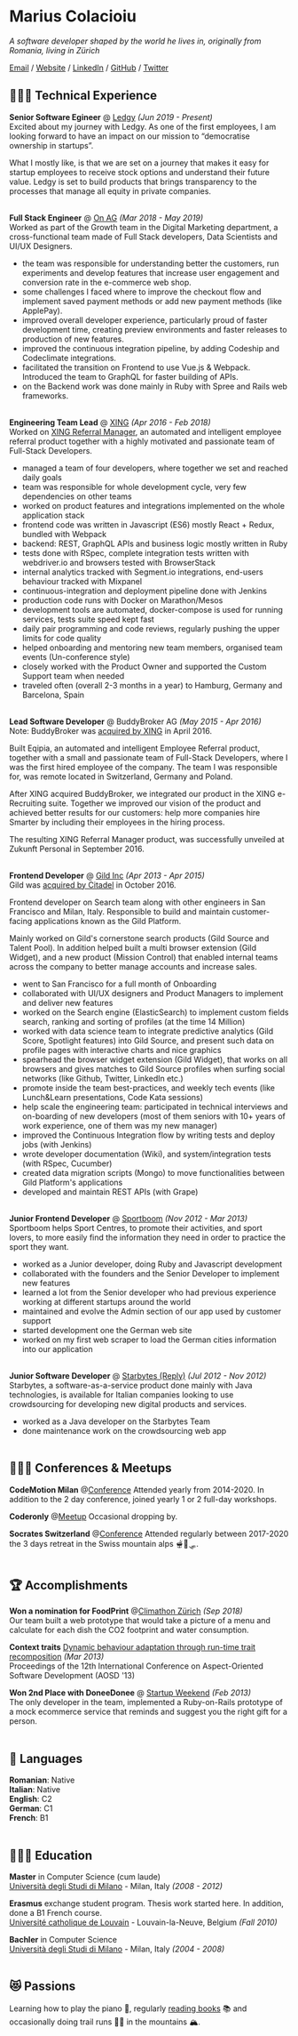 # Marius Colacioiu

_A software developer shaped by the world he lives in, originally from Romania, living in Zürich_ <br>

[Email](mailto:hello@colmarius.net) / [Website](https://colmarius.net/) / [LinkedIn](https://www.linkedin.com/in/mariuscolacioiu/) / [GitHub](https://github.com/colmarius/) / [Twitter](https://twitter.com/colmarius/)

## 👨🏻‍💻 Technical Experience

**Senior Software Egineer** @ [Ledgy](https://ledgy.com/) _(Jun 2019 - Present)_ <br>
Excited about my journey with Ledgy. As one of the first employees, I am looking forward to have an impact on our mission to “democratise ownership in startups”.

What I mostly like, is that we are set on a journey that makes it easy for startup employees to receive stock options and understand their future value. Ledgy is set to build products that brings transparency to the processes that manage all equity in private companies.
<br><br>

**Full Stack Engineer** @ [On AG](https://www.on-running.com/) _(Mar 2018 - May 2019)_ <br>
Worked as part of the Growth team in the Digital Marketing department, a cross-functional team made of Full Stack developers, Data Scientists and UI/UX Designers.

* the team was responsible for understanding better the customers, run experiments and develop features that increase user engagement and conversion rate in the e-commerce web shop.
* some challenges I faced where to improve the checkout flow and implement saved payment methods or add new payment methods (like ApplePay).
* improved overall developer experience, particularly proud of faster development time, creating preview environments and faster releases to production of new features.
* improved the continuous integration pipeline, by adding Codeship and Codeclimate integrations.
* facilitated the transition on Frontend to use Vue.js & Webpack. Introduced the team to GraphQL for faster building of APIs.
* on the Backend work was done mainly in Ruby with Spree and Rails web frameworks.
<br><br>

**Engineering Team Lead** @ [XING](https://www.xing.com/) _(Apr 2016 - Feb 2018)_ <br>
Worked on [XING Referral Manager](https://recruiting.xing.com/en/products-solutions/products/xing-referralmanager), an automated and intelligent employee referral product together with a highly motivated and passionate team of Full-Stack Developers.

* managed a team of four developers, where together we set and reached daily goals
* team was responsible for whole development cycle, very few dependencies on other teams
* worked on product features and integrations implemented on the whole application stack
* frontend code was written in Javascript (ES6) mostly React + Redux, bundled with Webpack
* backend: REST, GraphQL APIs and  business logic mostly written in Ruby
* tests done with RSpec, complete integration tests written with webdriver.io and browsers tested with BrowserStack
* internal analytics tracked with Segment.io integrations, end-users behaviour tracked with Mixpanel
* continuous-integration and deployment pipeline done with Jenkins
* production code runs with Docker on Marathon/Mesos
* development tools are automated, docker-compose is used for running services, tests suite speed kept fast
* daily pair programming and code reviews, regularly pushing the upper limits for code quality
* helped onboarding and mentoring new team members, organised team events (Un-conference style)
* closely worked with the Product Owner and supported the Custom Support team when needed
* traveled often (overall 2-3 months in a year) to Hamburg, Germany and Barcelona, Spain
<br><br>

**Lead Software Developer** @ BuddyBroker AG _(May 2015 - Apr 2016)_ <br>
Note: BuddyBroker was [acquired by XING](https://www.it-markt.ch/news/2016-04-14/xing-kauft-buddybrokerhttps://ledgy.com/) in April 2016.

Built Eqipia, an automated and intelligent Employee Referral product, together with a small and passionate team of Full-Stack Developers, where I was the first hired employee of the company. The team I was responsible for, was remote located in Switzerland, Germany and Poland.

After XING acquired BuddyBroker, we integrated our product in the XING e-Recruiting suite. Together we improved our vision of the product and achieved better results for our customers: help more companies hire Smarter by including their employees in the hiring process.

The resulting XING Referral Manager product, was successfully unveiled at Zukunft Personal in September 2016.
<br><br>

**Frontend Developer** @ [Gild Inc](https://www.crunchbase.com/organization/gild) _(Apr 2013 - Apr 2015)_ <br>
Gild was [acquired by Citadel](https://www.crunchbase.com/acquisition/citadel-acquires-gild--b47f07a1) in October 2016.

Frontend developer on Search team along with other engineers in San Francisco and Milan, Italy. Responsible to build and maintain customer-facing applications known as the Gild Platform.

Mainly worked on Gild's cornerstone search products (Gild Source and Talent Pool). In addition helped built a multi browser extension (Gild Widget), and a new product (Mission Control) that enabled internal teams across the company to better manage accounts and increase sales.

* went to San Francisco for a full month of Onboarding
* collaborated with UI/UX designers and Product Managers to implement and deliver new features
* worked on the Search engine (ElasticSearch) to implement custom fields search, ranking and sorting of profiles (at the time 14 Million)
* worked with data science team to integrate predictive analytics (Gild Score, Spotlight features) into Gild Source, and present such data on profile pages with interactive charts and nice graphics 
* spearhead the browser widget extension (Gild Widget), that works on all browsers and gives matches to Gild Source profiles when surfing social networks (like Github, Twitter, LinkedIn etc.)
* promote inside the team best-practices, and weekly tech events (like Lunch&Learn presentations, Code Kata sessions)
* help scale the engineering team: participated in technical interviews and on-boarding of new developers (most of them seniors with 10+ years of work experience, one of them was my new manager)
* improved the Continuous Integration flow by writing tests and deploy jobs (with Jenkins)
* wrote developer documentation (Wiki), and system/integration tests (with RSpec, Cucumber)
* created data migration scripts (Mongo) to move functionalities between Gild Platform's applications
* developed and maintain REST APIs (with Grape)
<br><br>

**Junior Frontend Developer** @ [Sportboom](https://www.sportboom.it/) _(Nov 2012 - Mar 2013)_ <br>
Sportboom helps Sport Centres, to promote their activities, and sport lovers, to more easily find the information they need in order to practice the sport they want.

* worked as a Junior developer, doing Ruby and Javascript development
* collaborated with the founders and the Senior Developer to implement new features
* learned a lot from the Senior developer who had previous experience working at different startups around the world
* maintained and evolve the Admin section of our app used by customer support
* started development one the German web site
* worked on my first web scraper to load the German cities information into our application
<br><br>

**Junior Software Developer** @ [Starbytes (Reply)](https://www.starbytes.it/) _(Jul 2012 - Nov 2012)_ <br>
Starbytes, a software-as-a-service product done mainly with Java technologies, is available for Italian companies looking to use crowdsourcing for developing new digital products and services.

* worked as a Java developer on the Starbytes Team
* done maintenance work on the crowdsourcing web app
<br><br>

## 🧑🏻‍🏫 Conferences & Meetups

**CodeMotion Milan** @[Conference](https://events.codemotion.com/) Attended yearly from 2014-2020. In addition to the 2 day conference, joined yearly 1 or 2 full-day workshops.

**Coderonly** @[Meetup](https://codersonly.org/) Occasional dropping by.

**Socrates Switzerland** @[Conference](https://socrates-ch.org/) Attended regularly between 2017-2020 the 3 days retreat in the Swiss mountain alps 🫕🧀🛷.
<br><br>

## 🏆 Accomplishments

**Won a nomination for FoodPrint** @[Climathon Zürich](https://dach.climate-kic.org/news/climathon-zuerich-24-stunden-fuer-den-klimaschutz/) _(Sep 2018)_<br>
Our team built a web prototype that would take a picture of a menu and calculate for each dish the CO2 footprint and water consumption.

**Context traits** [Dynamic behaviour adaptation through run-time trait recomposition](https://released.info.ucl.ac.be/Publications/ContextTraitsDynamicBehaviourAdaptationThroughRun-TimeTraitRecomposition) _(Mar 2013)_<br>
Proceedings of the 12th International Conference on Aspect-Oriented Software Development (AOSD '13)

**Won 2nd Place with DoneeDonee** @ [Startup Weekend](https://www.startupbusiness.it/amazing-startup-weekend-all-are-winners-2/77326/) _(Feb 2013)_<br>
The only developer in the team, implemented a Ruby-on-Rails prototype of a mock ecommerce service that reminds and suggest you the right gift for a person.
<br><br>

## 💬 Languages

**Romanian**: Native <br>
**Italian**: Native <br>
**English**: C2 <br>
**German**: C1 <br>
**French**: B1 <br>
<br>

## 👨🏻‍🎓 Education

**Master** in Computer Science (cum laude)<br>
[Università degli Studi di Milano](https://www.unimi.it/en/) - Milan, Italy _(2008 - 2012)_

**Erasmus** exchange student program. Thesis work started here. In addition, done a B1 French course.<br>
[Université catholique de Louvain](https://uclouvain.be/en/) - Louvain-la-Neuve, Belgium _(Fall 2010)_

**Bachler** in Computer Science<br>
[Università degli Studi di Milano](https://www.unimi.it/en/) - Milan, Italy _(2004 - 2008)_
<br><br>

## 😻 Passions

Learning how to play the piano 🎹, regularly [reading books](https://www.goodreads.com/user/show/5173202-marius-colacioiu) 📚 and occasionally doing trail runs 🏃🏻 in the mountains 🏔.
